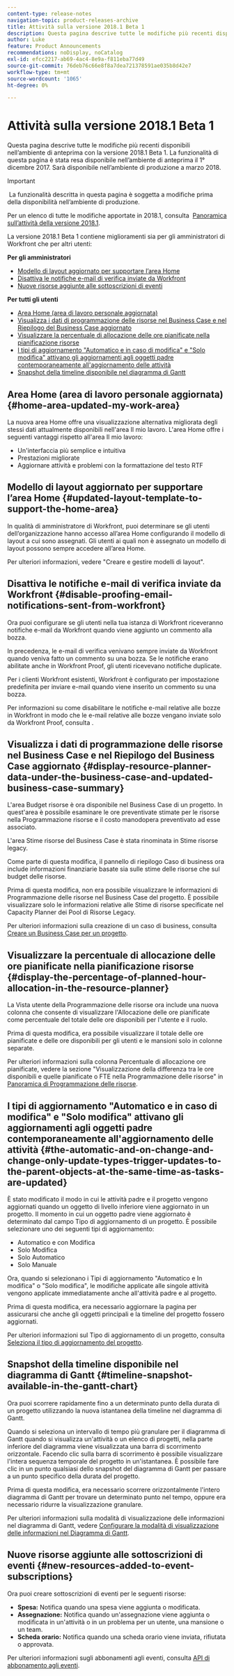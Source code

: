 ```yaml
---
content-type: release-notes
navigation-topic: product-releases-archive
title: Attività sulla versione 2018.1 Beta 1
description: Questa pagina descrive tutte le modifiche più recenti disponibili nell’ambiente di anteprima con la versione 2018.1 Beta 1. La funzionalità di questa pagina è stata resa disponibile nell’ambiente di anteprima il 1° dicembre 2017. Sarà disponibile nell’ambiente di produzione a marzo 2018.
author: Luke
feature: Product Announcements
recommendations: noDisplay, noCatalog
exl-id: efcc2217-ab69-4ac4-8e9a-f811eba77d49
source-git-commit: 76deb76c66e8f8a7dea721378591ae035b8d42e7
workflow-type: tm+mt
source-wordcount: '1065'
ht-degree: 0%

---
```


# Attività sulla versione 2018.1 Beta 1

Questa pagina descrive tutte le modifiche più recenti disponibili nell’ambiente di anteprima con la versione 2018.1 Beta 1. La funzionalità di questa pagina è stata resa disponibile nell’ambiente di anteprima il 1° dicembre 2017. Sarà disponibile nell’ambiente di produzione a marzo 2018.

>[!IMPORTANT]
>
> La funzionalità descritta in questa pagina è soggetta a modifiche prima della disponibilità nell’ambiente di produzione.

Per un elenco di tutte le modifiche apportate in 2018.1, consulta  [Panoramica sull’attività della versione 2018.1](../../../../product-announcements/product-releases/quarterly-release-archive/2018.1-release-activity/2018.1-release-activity-overview.md).

La versione 2018.1 Beta 1 contiene miglioramenti sia per gli amministratori di Workfront che per altri utenti:

**Per gli amministratori**

* [Modello di layout aggiornato per supportare l’area Home](#updated-layout-template-to-support-the-home-area)
* [Disattiva le notifiche e-mail di verifica inviate da Workfront](#disable-proofing-email-notifications-sent-from-workfront)
* [Nuove risorse aggiunte alle sottoscrizioni di eventi](#new-resources-added-to-event-subscriptions)

**Per tutti gli utenti**

* [Area Home (area di lavoro personale aggiornata)](#home-area-updated-my-work-area)
* [Visualizza i dati di programmazione delle risorse nel Business Case e nel Riepilogo del Business Case aggiornato](#display-resource-planner-data-under-the-business-case-and-updated-business-case-summary)
* [Visualizzare la percentuale di allocazione delle ore pianificate nella pianificazione risorse](#display-the-percentage-of-planned-hour-allocation-in-the-resource-planner)
* [I tipi di aggiornamento &quot;Automatico e in caso di modifica&quot; e &quot;Solo modifica&quot; attivano gli aggiornamenti agli oggetti padre contemporaneamente all&#39;aggiornamento delle attività](#the-automatic-and-on-change-and-change-only-update-types-trigger-updates-to-the-parent-objects-at-the-same-time-as-tasks-are-updated)
* [Snapshot della timeline disponibile nel diagramma di Gantt](#timeline-snapshot-available-in-the-gantt-chart)

## Area Home (area di lavoro personale aggiornata) {#home-area-updated-my-work-area}

La nuova area Home offre una visualizzazione alternativa migliorata degli stessi dati attualmente disponibili nell&#39;area Il mio lavoro. L&#39;area Home offre i seguenti vantaggi rispetto all&#39;area Il mio lavoro:

* Un&#39;interfaccia più semplice e intuitiva
* Prestazioni migliorate
* Aggiornare attività e problemi con la formattazione del testo RTF

## Modello di layout aggiornato per supportare l’area Home {#updated-layout-template-to-support-the-home-area}

In qualità di amministratore di Workfront, puoi determinare se gli utenti dell’organizzazione hanno accesso all’area Home configurando il modello di layout a cui sono assegnati. Gli utenti ai quali non è assegnato un modello di layout possono sempre accedere all’area Home.

Per ulteriori informazioni, vedere &quot;Creare e gestire modelli di layout&quot;.

## Disattiva le notifiche e-mail di verifica inviate da Workfront {#disable-proofing-email-notifications-sent-from-workfront}

Ora puoi configurare se gli utenti nella tua istanza di Workfront riceveranno notifiche e-mail da Workfront quando viene aggiunto un commento alla bozza.

In precedenza, le e-mail di verifica venivano sempre inviate da Workfront quando veniva fatto un commento su una bozza. Se le notifiche erano abilitate anche in Workfront Proof, gli utenti ricevevano notifiche duplicate. 

Per i clienti Workfront esistenti, Workfront è configurato per impostazione predefinita per inviare e-mail quando viene inserito un commento su una bozza.

Per informazioni su come disabilitare le notifiche e-mail relative alle bozze in Workfront in modo che le e-mail relative alle bozze vengano inviate solo da Workfront Proof, consulta .  

## Visualizza i dati di programmazione delle risorse nel Business Case e nel Riepilogo del Business Case aggiornato {#display-resource-planner-data-under-the-business-case-and-updated-business-case-summary}

L&#39;area Budget risorse è ora disponibile nel Business Case di un progetto. In quest&#39;area è possibile esaminare le ore preventivate stimate per le risorse nella Programmazione risorse e il costo manodopera preventivato ad esse associato.

L&#39;area Stime risorse del Business Case è stata rinominata in Stime risorse legacy.

Come parte di questa modifica, il pannello di riepilogo Caso di business ora include informazioni finanziarie basate sia sulle stime delle risorse che sul budget delle risorse.

Prima di questa modifica, non era possibile visualizzare le informazioni di Programmazione delle risorse nel Business Case del progetto. È possibile visualizzare solo le informazioni relative alle Stime di risorse specificate nel Capacity Planner dei Pool di Risorse Legacy.

Per ulteriori informazioni sulla creazione di un caso di business, consulta [Creare un Business Case per un progetto](../../../../manage-work/projects/define-a-business-case/create-business-case.md).

## Visualizzare la percentuale di allocazione delle ore pianificate nella pianificazione risorse {#display-the-percentage-of-planned-hour-allocation-in-the-resource-planner}

La Vista utente della Programmazione delle risorse ora include una nuova colonna che consente di visualizzare l&#39;Allocazione delle ore pianificate come percentuale del totale delle ore disponibili per l&#39;utente e il ruolo.

Prima di questa modifica, era possibile visualizzare il totale delle ore pianificate e delle ore disponibili per gli utenti e le mansioni solo in colonne separate.

Per ulteriori informazioni sulla colonna Percentuale di allocazione ore pianificate, vedere la sezione &quot;Visualizzazione della differenza tra le ore disponibili e quelle pianificate o FTE nella Programmazione delle risorse&quot; in [Panoramica di Programmazione delle risorse](../../../../resource-mgmt/resource-planning/get-started-resource-planner.md).

## I tipi di aggiornamento &quot;Automatico e in caso di modifica&quot; e &quot;Solo modifica&quot; attivano gli aggiornamenti agli oggetti padre contemporaneamente all&#39;aggiornamento delle attività {#the-automatic-and-on-change-and-change-only-update-types-trigger-updates-to-the-parent-objects-at-the-same-time-as-tasks-are-updated}

È stato modificato il modo in cui le attività padre e il progetto vengono aggiornati quando un oggetto di livello inferiore viene aggiornato in un progetto. Il momento in cui un oggetto padre viene aggiornato è determinato dal campo Tipo di aggiornamento di un progetto. È possibile selezionare uno dei seguenti tipi di aggiornamento:

* Automatico e con Modifica
* Solo Modifica
* Solo Automatico
* Solo Manuale

Ora, quando si selezionano i Tipi di aggiornamento &quot;Automatico e In modifica&quot; o &quot;Solo modifica&quot;, le modifiche applicate alle singole attività vengono applicate immediatamente anche all&#39;attività padre e al progetto.

Prima di questa modifica, era necessario aggiornare la pagina per assicurarsi che anche gli oggetti principali e la timeline del progetto fossero aggiornati.

Per ulteriori informazioni sul Tipo di aggiornamento di un progetto, consulta [Seleziona il tipo di aggiornamento del progetto](../../../../manage-work/projects/manage-projects/select-project-update-type.md).

## Snapshot della timeline disponibile nel diagramma di Gantt {#timeline-snapshot-available-in-the-gantt-chart}

Ora puoi scorrere rapidamente fino a un determinato punto della durata di un progetto utilizzando la nuova istantanea della timeline nel diagramma di Gantt.

Quando si seleziona un intervallo di tempo più granulare per il diagramma di Gantt quando si visualizza un&#39;attività o un elenco di progetti, nella parte inferiore del diagramma viene visualizzata una barra di scorrimento orizzontale. Facendo clic sulla barra di scorrimento è possibile visualizzare l&#39;intera sequenza temporale del progetto in un&#39;istantanea. È possibile fare clic in un punto qualsiasi dello snapshot del diagramma di Gantt per passare a un punto specifico della durata del progetto.

Prima di questa modifica, era necessario scorrere orizzontalmente l&#39;intero diagramma di Gantt per trovare un determinato punto nel tempo, oppure era necessario ridurre la visualizzazione granulare.

Per ulteriori informazioni sulla modalità di visualizzazione delle informazioni nel diagramma di Gantt, vedere [Configurare la modalità di visualizzazione delle informazioni nel Diagramma di Gantt](../../../../manage-work/gantt-chart/use-the-gantt-chart/configure-info-on-gantt-chart.md).

## Nuove risorse aggiunte alle sottoscrizioni di eventi {#new-resources-added-to-event-subscriptions}

Ora puoi creare sottoscrizioni di eventi per le seguenti risorse:

* **Spesa:** Notifica quando una spesa viene aggiunta o modificata.
* **Assegnazione:** Notifica quando un&#39;assegnazione viene aggiunta o modificata in un&#39;attività o in un problema per un utente, una mansione o un team.
* **Scheda orario:** Notifica quando una scheda orario viene inviata, rifiutata o approvata.

Per ulteriori informazioni sugli abbonamenti agli eventi, consulta [API di abbonamento agli eventi](../../../../wf-api/general/event-subs-api.md).
